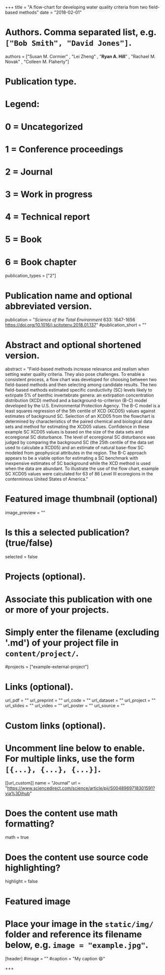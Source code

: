 +++
title = "A flow-chart for developing water quality criteria from two field-based methods"
date = "2018-02-01"

# Authors. Comma separated list, e.g. `["Bob Smith", "David Jones"]`.
authors = ["Susan M. Cormier" , "Lei Zheng" , "**Ryan A. Hill**" , "Rachael M. Novak" , "Colleen M. Flaherty"]


# Publication type.
# Legend:
# 0 = Uncategorized
# 1 = Conference proceedings
# 2 = Journal
# 3 = Work in progress
# 4 = Technical report
# 5 = Book
# 6 = Book chapter
publication_types = ["2"]

# Publication name and optional abbreviated version.
publication = "*Science of the Total Environment* 633: 1647-1656 https://doi.org/10.1016/j.scitotenv.2018.01.137"
#publication_short = ""

# Abstract and optional shortened version.
abstract = "Field-based methods increase relevance and realism when setting water quality criteria. They also pose challenges. To enable a consistent process, a flow chart was developed for choosing between two field-based methods and then selecting among candidate results. The two field-based methods estimated specific conductivity (SC) levels likely to extirpate 5% of benthic invertebrate genera: an extirpation concentration distribution (XCD) method and a background-to-criterion (B-C) model developed by the U.S. Environmental Protection Agency. The B-C model is a least squares regression of the 5th centile of XCD (XCD05) values against estimates of background SC. Selection of an XCD05 from the flowchart is determined by characteristics of the paired chemical and biological data sets and method for estimating the XCD05 values. Confidence in these example SC XCD05 values is based on the size of the data sets and ecoregional SC disturbance. The level of ecoregional SC disturbance was judged by comparing the background SC (the 25th centile of the data set used to calculate a XCD05) and an estimate of natural base-flow SC modeled from geophysical attributes in the region. The B-C approach appears to be a viable option for estimating a SC benchmark with inexpensive estimates of SC background while the XCD method is used when the data are abundant. To illustrate the use of the flow chart, example SC XCD05 values were calculated for 63 of 86 Level III ecoregions in the conterminous United States of America."

# Featured image thumbnail (optional)
image_preview = ""

# Is this a selected publication? (true/false)
selected = false

# Projects (optional).
#   Associate this publication with one or more of your projects.
#   Simply enter the filename (excluding '.md') of your project file in `content/project/`.
#projects = ["example-external-project"]

# Links (optional).
url_pdf = ""
url_preprint = ""
url_code = ""
url_dataset = ""
url_project = ""
url_slides = ""
url_video = ""
url_poster = ""
url_source = ""

# Custom links (optional).
#   Uncomment line below to enable. For multiple links, use the form `[{...}, {...}, {...}]`.
[[url_custom]]
name = "Journal"
url = "https://www.sciencedirect.com/science/article/pii/S0048969718301591?via%3Dihub"

# Does the content use math formatting?
math = true

# Does the content use source code highlighting?
highlight = false
  
# Featured image
# Place your image in the `static/img/` folder and reference its filename below, e.g. `image = "example.jpg"`.
[header]
#image = ""
#caption = "My caption :smile:"

+++


